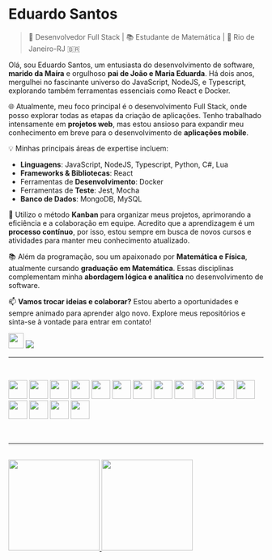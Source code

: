# Eduardo Santos

> 🚀 Desenvolvedor Full Stack | 📚 Estudante de Matemática | 🏡 Rio de Janeiro-RJ 🇧🇷

Olá, sou Eduardo Santos, um entusiasta do desenvolvimento de software, **marido da Maíra** e orgulhoso **pai de João e Maria Eduarda**. Há dois anos, mergulhei no fascinante universo do JavaScript, NodeJS, e Typescript, explorando também ferramentas essenciais como React e Docker.

🌐 Atualmente, meu foco principal é o desenvolvimento Full Stack, onde posso explorar todas as etapas da criação de aplicações. Tenho trabalhado intensamente em **projetos web**, mas estou ansioso para expandir meu conhecimento em breve para o desenvolvimento de **aplicações mobile**.

💡 Minhas principais áreas de expertise incluem:

- **Linguagens**: JavaScript, NodeJS, Typescript, Python, C#, Lua
- **Frameworks & Bibliotecas**: React
- Ferramentas de **Desenvolvimento**: Docker
- Ferramentas de **Teste**: Jest, Mocha
- **Banco de Dados**: MongoDB, MySQL
  

🔄 Utilizo o método **Kanban** para organizar meus projetos, aprimorando a eficiência e a colaboração em equipe. Acredito que a aprendizagem é um **processo contínuo**, por isso, estou sempre em busca de novos cursos e atividades para manter meu conhecimento atualizado.

📚 Além da programação, sou um apaixonado por **Matemática e Física**, atualmente cursando **graduação em Matemática**. Essas disciplinas complementam minha **abordagem lógica e analítica** no desenvolvimento de software.

📫 **Vamos trocar ideias e colaborar?** Estou aberto a oportunidades e sempre animado para aprender algo novo. Explore meus repositórios e sinta-se à vontade para entrar em contato!

[<img src="https://cdn.jsdelivr.net/gh/devicons/devicon/icons/linkedin/linkedin-original.svg" height=30/>](https://www.linkedin.com/in/eduardosantos0418/)
[<img src="https://img.shields.io/badge/Gmail-D14836?style=for-the-badge&logo=gmail&logoColor=white" target="_blank">](mailto:eduardobs1804@gmail.com)


----

<br>

<img src="https://cdn.jsdelivr.net/gh/devicons/devicon/icons/html5/html5-plain-wordmark.svg" height=37/>    <img src="https://cdn.jsdelivr.net/gh/devicons/devicon/icons/css3/css3-plain-wordmark.svg" height=37/>  <img src="https://cdn.jsdelivr.net/gh/devicons/devicon/icons/javascript/javascript-plain.svg" height=37/>   <img src="https://cdn.jsdelivr.net/gh/devicons/devicon/icons/typescript/typescript-original.svg" height=37/>   <img src="https://cdn.jsdelivr.net/gh/devicons/devicon/icons/python/python-original.svg" height=37/>   <img src="https://cdn.jsdelivr.net/gh/devicons/devicon/icons/csharp/csharp-original.svg" height=37/>   <img src="https://cdn.jsdelivr.net/gh/devicons/devicon/icons/nodejs/nodejs-plain.svg" height=37/>   <img src="https://cdn.jsdelivr.net/gh/devicons/devicon/icons/react/react-original.svg" height=37/> <img src="https://cdn.jsdelivr.net/gh/devicons/devicon/icons/redux/redux-original.svg" height=37/>   <img src="https://cdn.jsdelivr.net/gh/devicons/devicon/icons/docker/docker-original-wordmark.svg" height=37/>   <img src="https://cdn.jsdelivr.net/gh/devicons/devicon/icons/mysql/mysql-original.svg" height=37/>  <img src="https://cdn.jsdelivr.net/gh/devicons/devicon/icons/jest/jest-plain.svg" height=37/>   <img src="https://cdn.jsdelivr.net/gh/devicons/devicon/icons/git/git-plain-wordmark.svg" height=37/>    <img src="https://cdn.jsdelivr.net/gh/devicons/devicon/icons/mocha/mocha-plain.svg" height=37/> <img src="https://cdn.jsdelivr.net/gh/devicons/devicon/icons/photoshop/photoshop-plain.svg" height=37/> <img src="https://cdn.jsdelivr.net/gh/devicons/devicon/icons/illustrator/illustrator-plain.svg" height=37/>

<br>

----

<br>

<div>
<a href="https://github.com/lobotelho22">
<img height="180em" src="https://github-readme-stats.vercel.app/api/top-langs/?username=lobotelho22&layout=compact&langs_count=7&theme=dracula"/>
<img height="180em" src="https://github-readme-stats.vercel.app/api?username=lobotelho22&show_icons=true&theme=dracula&include_all_commits=true&count_private=true"/>
</div>

          
          




          
